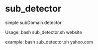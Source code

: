# sub_detector
simple subDomain detector

Usage:
bash sub_detector.sh website

example:
bash sub_detector.sh yahoo.com

